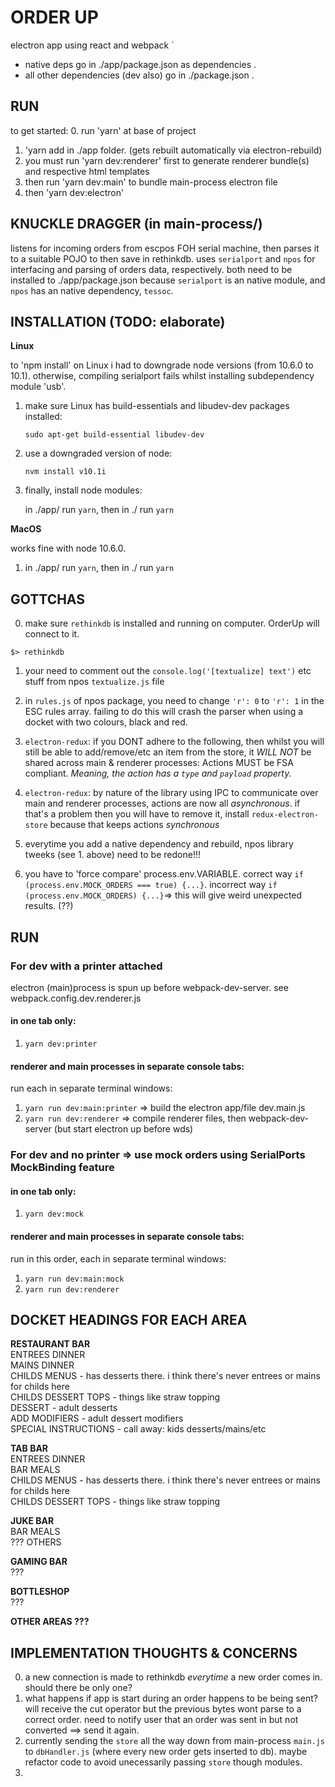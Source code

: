 # ORDER UP
electron app using react and webpack  `
- native deps go in ./app/package.json as dependencies . 
- all other dependencies (dev also) go in ./package.json . 
  
## RUN
  to get started:
  0. run 'yarn' at base of project
  1. 'yarn add <native-dependency> in ./app folder. (gets rebuilt automatically via electron-rebuild)
  2. you must run 'yarn dev:renderer' first to generate renderer bundle(s) and 
  respective html templates
  3. then run 'yarn dev:main' to bundle main-process electron file
  4. then 'yarn dev:electron'

## KNUCKLE DRAGGER (in main-process/)

listens for incoming orders from escpos FOH serial machine, then parses it to a suitable POJO to then save in rethinkdb. uses `serialport` and `npos` for interfacing and parsing of orders data, respectively. both need to be installed to ./app/package.json because `serialport` is an native module, and `npos` has an native dependency, `tessoc`.


## INSTALLATION (TODO: elaborate)

**Linux**

to 'npm install' on Linux i had to downgrade node versions (from 10.6.0 to 10.1). otherwise, compiling serialport fails whilst installing subdependency module 'usb'. 
1. make sure Linux has build-essentials and libudev-dev packages installed:

   `sudo apt-get build-essential libudev-dev`
2. use a downgraded version of node:

   `nvm install v10.1i`
3. finally, install node modules:

   in ./app/ run `yarn`, then in ./ run `yarn`

**MacOS**

works fine with node 10.6.0.
1. in ./app/ run `yarn`, then in ./ run `yarn` 

## GOTTCHAS 

0. make sure `rethinkdb` is installed and running on computer. OrderUp will connect to it.  

  `$> rethinkdb`

1. your need to comment out the `console.log('[textualize] text')` etc stuff from npos `textualize.js` file  

2.  in `rules.js` of npos package, you need to change `'r': 0` to `'r': 1` in the ESC rules array.  failing to do this will crash the parser when using a docket with two colours,  black and red.  

3. `electron-redux`: if you DONT adhere to the following, then whilst you will still be able to add/remove/etc an item from the store, it *WILL NOT* be shared across main & renderer processes:  Actions MUST be FSA compliant. *Meaning, the action has a `type` and `payload` property.*

4. `electron-redux`: by nature of the library using IPC to communicate over main and renderer processes, actions are now all *asynchronous*. if that's a problem then you will have to remove it, install `redux-electron-store` because that keeps actions *synchronous*

5. everytime you add a native dependency and rebuild, npos library tweeks (see 1. above) need to be redone!!!

6. you have to 'force compare' process.env.VARIABLE. correct way `if (process.env.MOCK_ORDERS === true) {...}`. incorrect way `if (process.env.MOCK_ORDERS) {...}`=> this will give weird unexpected results. (??)

## RUN

### For dev with a printer attached
electron (main)process is spun up before webpack-dev-server. see webpack.config.dev.renderer.js
#### in one tab only:
  1.  `yarn dev:printer`
#### renderer and main processes in separate console tabs:
  run each in separate terminal windows:
  1. `yarn run dev:main:printer` => build the electron app/file dev.main.js
  2. `yarn run dev:renderer` => compile renderer files, then webpack-dev-server (but start electron up before wds)

### For dev and no printer => use mock orders using SerialPorts MockBinding feature 
#### in one tab only:
  1.  `yarn dev:mock`
#### renderer and main processes in separate console tabs:
run in this order, each in separate terminal windows:
  1. `yarn run dev:main:mock`
  2. `yarn run dev:renderer`


## DOCKET HEADINGS FOR EACH AREA  

**RESTAURANT BAR**  
ENTREES DINNER  
MAINS DINNER  
CHILDS MENUS - has desserts there. i think there's never entrees or mains for childs here  
CHILDS DESSERT TOPS - things like straw topping  
DESSERT - adult desserts  
ADD MODIFIERS - adult dessert modifiers  
SPECIAL INSTRUCTIONS - call away: kids desserts/mains/etc  


**TAB BAR**  
ENTREES DINNER  
BAR MEALS  
CHILDS MENUS - has desserts there. i think there's never entrees or mains for childs here  
CHILDS DESSERT TOPS - things like straw topping  


**JUKE BAR**  
BAR MEALS  
??? OTHERS  


**GAMING BAR**  
???  


**BOTTLESHOP**  
???  


**OTHER AREAS ???**  



## IMPLEMENTATION THOUGHTS & CONCERNS  

0. a new connection is made to rethinkdb *everytime* a new order comes in. should there be only one?
1. what happens if app is start during an order happens to be being sent? will receive the cut operator but the previous bytes wont parse to a correct order. need to notify user that an order was sent in but not converted ==> send it again.  
2. currently sending the `store` all the way down from main-process `main.js` to `dbHandler.js` (where every new order gets inserted to db). maybe refactor code to avoid unecessarily passing `store` though modules.
3.


